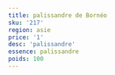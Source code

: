 ```yaml
---
title: palissandre de Bornéo
sku: '217'
region: asie
price: '1'
desc: 'palissandre'
essence: palissandre
poids: 100
---
```

